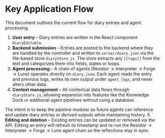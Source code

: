 # Key Application Flow

This document outlines the current flow for diary entries and agent processing.

1. **User entry** – Diary entries are written in the React component `DiaryEditable`.
2. **Backend submission** – Entries are posted to the backend where they are handled by the controller and written to `server/diary.json` via the file-based store `diaryStore.js`.
   The store extracts any `[[tags]]` from the text and categorizes them into fields, states or loops.
3. **Agent processing** – A chain of agents (Resistor → Interpreter → Forge → Lune) operates directly on `diary.json`. Each agent reads the entry and previous logs, writes its own output under `agent_logs`, and never alters other data.
4. **Context management** – All contextual data flows through `diaryStore.js`, allowing expansion into features like the Knowledge Dock or additional agent pipelines without using a database.

The intent is to keep the pipeline modular so future agents can reference and update diary entries or derived outputs while maintaining history.
5. **Editing and deletion** – Existing entries can be updated or removed via the API. Editing an entry will refresh its timestamp and re-run the Resistor → Interpreter → Forge → Lune agent chain so the reflections stay in sync.

